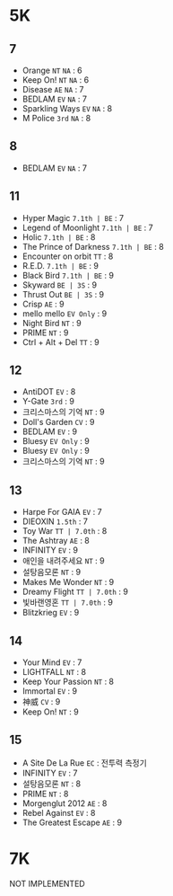 # 5K
## 7
- Orange `NT` `NA` : 6
- Keep On! `NT` `NA` : 6
- Disease `AE` `NA` : 7
- BEDLAM `EV` `NA` : 7
- Sparkling Ways `EV` `NA` : 8
- M Police `3rd` `NA` : 8
## 8
- BEDLAM `EV` `NA` : 7
## 11
- Hyper Magic `7.1th | BE` : 7
- Legend of Moonlight `7.1th | BE` : 7
- Holic `7.1th | BE` : 8
- The Prince of Darkness `7.1th | BE` : 8
- Encounter on orbit `TT` : 8
- R.E.D. `7.1th | BE` : 9
- Black Bird `7.1th | BE` : 9
- Skyward `BE | 3S` : 9
- Thrust Out `BE | 3S` : 9
- Crisp `AE` : 9
- mello mello `EV Only` : 9
- Night Bird `NT` : 9
- PRIME `NT` : 9
- Ctrl + Alt + Del `TT` : 9
## 12
- AntiDOT `EV` : 8
- Y-Gate `3rd` : 9
- 크리스마스의 기억 `NT` : 9
- Doll's Garden `CV` : 9
- BEDLAM `EV` : 9
- Bluesy `EV Only` : 9
- Bluesy `EV Only` : 9
- 크리스마스의 기억 `NT` : 9
## 13
- Harpe For GAIA `EV` : 7
- DIEOXIN `1.5th` : 7
- Toy War `TT | 7.0th` : 8
- The Ashtray `AE` : 8
- INFINITY `EV` : 9
- 애인을 내려주세요 `NT` : 9
- 설탕음모론 `NT` : 9
- Makes Me Wonder `NT` : 9
- Dreamy Flight `TT | 7.0th` : 9
- 빛바랜영혼 `TT | 7.0th` : 9
- Blitzkrieg `EV` : 9
## 14
- Your Mind `EV` : 7
- LIGHTFALL `NT` : 8
- Keep Your Passion `NT` : 8
- Immortal `EV` : 9
- 神威 `CV` : 9
- Keep On! `NT` : 9
## 15
- A Site De La Rue `EC` : 전투력 측정기
- INFINITY `EV` : 7
- 설탕음모론 `NT` : 8
- PRIME `NT` : 8
- Morgenglut 2012 `AE` : 8
- Rebel Against `EV` : 8
- The Greatest Escape `AE` : 9
# 7K
NOT IMPLEMENTED
